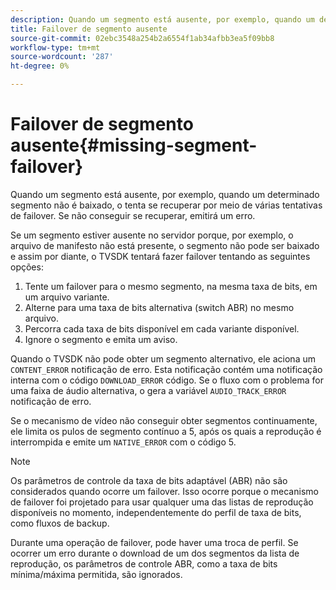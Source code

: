 ```yaml
---
description: Quando um segmento está ausente, por exemplo, quando um determinado segmento não é baixado, o tenta se recuperar por meio de várias tentativas de failover. Se não conseguir se recuperar, emitirá um erro.
title: Failover de segmento ausente
source-git-commit: 02ebc3548a254b2a6554f1ab34afbb3ea5f09bb8
workflow-type: tm+mt
source-wordcount: '287'
ht-degree: 0%

---
```


# Failover de segmento ausente{#missing-segment-failover}

Quando um segmento está ausente, por exemplo, quando um determinado segmento não é baixado, o tenta se recuperar por meio de várias tentativas de failover. Se não conseguir se recuperar, emitirá um erro.

Se um segmento estiver ausente no servidor porque, por exemplo, o arquivo de manifesto não está presente, o segmento não pode ser baixado e assim por diante, o TVSDK tentará fazer failover tentando as seguintes opções:

1. Tente um failover para o mesmo segmento, na mesma taxa de bits, em um arquivo variante.
1. Alterne para uma taxa de bits alternativa (switch ABR) no mesmo arquivo.
1. Percorra cada taxa de bits disponível em cada variante disponível.
1. Ignore o segmento e emita um aviso.

Quando o TVSDK não pode obter um segmento alternativo, ele aciona um `CONTENT_ERROR` notificação de erro. Esta notificação contém uma notificação interna com o código `DOWNLOAD_ERROR` código. Se o fluxo com o problema for uma faixa de áudio alternativa, o gera a variável `AUDIO_TRACK_ERROR` notificação de erro.

Se o mecanismo de vídeo não conseguir obter segmentos continuamente, ele limita os pulos de segmento contínuo a 5, após os quais a reprodução é interrompida e emite um `NATIVE_ERROR` com o código 5.

>[!NOTE]
>
>Os parâmetros de controle da taxa de bits adaptável (ABR) não são considerados quando ocorre um failover. Isso ocorre porque o mecanismo de failover foi projetado para usar qualquer uma das listas de reprodução disponíveis no momento, independentemente do perfil de taxa de bits, como fluxos de backup.
>
>Durante uma operação de failover, pode haver uma troca de perfil. Se ocorrer um erro durante o download de um dos segmentos da lista de reprodução, os parâmetros de controle ABR, como a taxa de bits mínima/máxima permitida, são ignorados.
